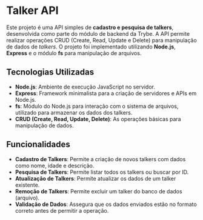 # Talker API

Este projeto é uma API simples de **cadastro e pesquisa de talkers**, desenvolvida como parte do módulo de backend da Trybe. A API permite realizar operações CRUD (Create, Read, Update e Delete) para manipulação de dados de _talkers_. O projeto foi implementado utilizando **Node.js**, **Express** e o módulo **fs** para manipulação de arquivos.

## Tecnologias Utilizadas

- **Node.js**: Ambiente de execução JavaScript no servidor.
- **Express**: Framework minimalista para a criação de servidores e APIs em Node.js.
- **fs**: Módulo do Node.js para interação com o sistema de arquivos, utilizado para armazenar os dados dos talkers.
- **CRUD (Create, Read, Update, Delete)**: As operações básicas para manipulação de dados.

## Funcionalidades

- **Cadastro de Talkers**: Permite a criação de novos talkers com dados como nome, idade e descrição.
- **Pesquisa de Talkers**: Permite listar todos os talkers ou buscar por ID.
- **Atualização de Talkers**: Permite atualizar os dados de um talker existente.
- **Remoção de Talkers**: Permite excluir um talker do banco de dados (arquivo).
- **Validação de Dados**: Assegura que os dados enviados estão no formato correto antes de permitir a operação.
